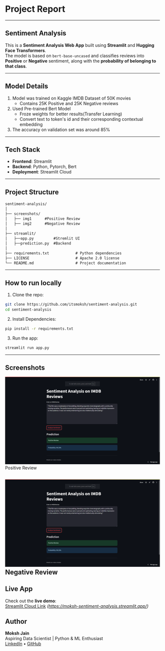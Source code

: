 # Project Report 

---
## Sentiment Analysis
This is a **Sentiment Analysis Web App** built using **Streamlit** and **Hugging Face Transformers**.  
The model is based on `bert-base-uncased` and classifies reviews into **Positive** or **Negative** sentiment, along with the **probability of belonging to that class**.


---
## Model Details 

1. Model was trained on Kaggle IMDB Dataset of 50K movies
   - Contains 25K Positive and 25K Negative reviews
2. Used Pre-trained Bert Model
   - Froze weights for better results(Transfer Learning)
   - Convert text to token's id and their corresponding contextual embedding
3. The accuracy on validation set was around 85%

---
## Tech Stack
- **Frontend**: Streamlit
- **Backend**: Python, Pytorch, Bert
- **Deployment**: Streamlit Cloud

---
## Project Structure
``` text
sentiment-analysis/
│
├── screenshots/                
│   ├── img1      #Positive Review
│   ├── img2      #Negative Review
│
├── streamlit/        
│   ├──app.py         #Stremlit UI
│   ├──prediction.py  #Backend
│    
├── requirements.txt            # Python dependencies
├── LICENSE                     # Apache 2.0 license
└── README.md                   # Project documentation
```


---
## How to run locally

1. Clone the repo:
``` bash
git clone https://github.com/itsmoksh/sentiment-analysis.git
cd sentiment-analysis
```
2. Install Dependencies:
``` bash
pip install -r requirements.txt
```
3. Run the app:
``` bash
streamlit run app.py
```
---

## Screenshots
![](screenshots/img1.png)
Positive Review

![](screenshots/img1.png)
Negative Review
---

## Live App

Check out the **live demo**:  
[Streamlit Cloud Link](#) *(https://moksh-sentiment-analysis.streamlit.app/)*

##  Author

**Moksh Jain**  
Aspiring Data Scientist | Python & ML Enthusiast  
[LinkedIn](https://www.linkedin.com/in/itsmoksh/) • [GitHub](https://github.com/itsmoksh)
  




